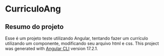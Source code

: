 # CurriculoAng
## Resumo do projeto
Esse é um projeto teste utilizando Angular, tentando fazer um currículo utilizando um componente, modificando seu arquivo html e css.
This project was generated with [Angular CLI](https://github.com/angular/angular-cli) version 17.2.1.
